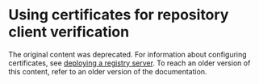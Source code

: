<!--[metadata]>
+++
title = "Using certificates for repository client verification"
description = "How to set up and use certificates with a registry to verify access"
keywords = ["Usage, registry, repository, client, root, certificate, docker, apache, ssl, tls, documentation, examples, articles,  tutorials"]
[menu.main]
parent = "mn_docker_hub"
weight = 7
+++
<![end-metadata]-->

# Using certificates for repository client verification

The original content was deprecated. For information about configuring
certificates, see  [deploying a registry
server](http://docs.docker.com/registry/deploying). To reach an older version
of this content, refer to an older version of the documentation. 
